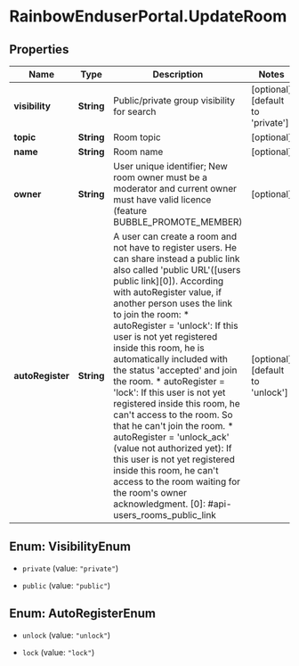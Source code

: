 # RainbowEnduserPortal.UpdateRoom

## Properties

Name | Type | Description | Notes
------------ | ------------- | ------------- | -------------
**visibility** | **String** | Public/private group visibility for search | [optional] [default to &#39;private&#39;]
**topic** | **String** | Room topic | [optional] 
**name** | **String** | Room name | [optional] 
**owner** | **String** | User unique identifier; New room owner must be a moderator and current owner must have valid licence (feature BUBBLE_PROMOTE_MEMBER) | [optional] 
**autoRegister** | **String** | A user can create a room and not have to register users. He can share instead a public link also called &#39;public URL&#39;([users public link][0]). According with autoRegister value, if another person uses the link to join the room:   * autoRegister &#x3D; &#39;unlock&#39;: If this user is not yet registered inside this room, he is automatically included with the status &#39;accepted&#39; and join the room. * autoRegister &#x3D; &#39;lock&#39;: If this user is not yet registered inside this room, he can&#39;t access to the room. So that he can&#39;t join the room. * autoRegister &#x3D; &#39;unlock_ack&#39; (value not authorized yet): If this user is not yet registered inside this room, he can&#39;t access to the room waiting for the room&#39;s owner acknowledgment.   [0]: #api-users_rooms_public_link | [optional] [default to &#39;unlock&#39;]



## Enum: VisibilityEnum


* `private` (value: `"private"`)

* `public` (value: `"public"`)





## Enum: AutoRegisterEnum


* `unlock` (value: `"unlock"`)

* `lock` (value: `"lock"`)




